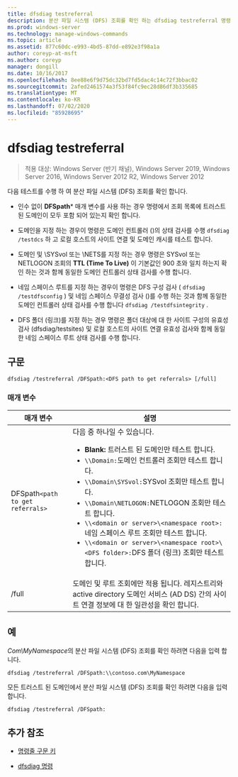 ```yaml
---
title: dfsdiag testreferral
description: 분산 파일 시스템 (DFS) 조회를 확인 하는 dfsdiag testreferral 명령에 대 한 참조 문서입니다.
ms.prod: windows-server
ms.technology: manage-windows-commands
ms.topic: article
ms.assetid: 877c60dc-e993-4bd5-87dd-e892e3f98a1a
author: coreyp-at-msft
ms.author: coreyp
manager: dongill
ms.date: 10/16/2017
ms.openlocfilehash: 8ee88e6f9d75dc32bd7fd5dac4c14c72f3bbac02
ms.sourcegitcommit: 2afed2461574a3f53f84fc9ec28d86df3b335685
ms.translationtype: MT
ms.contentlocale: ko-KR
ms.lasthandoff: 07/02/2020
ms.locfileid: "85928695"
---
```

# <a name="dfsdiag-testreferral"></a>dfsdiag testreferral

> 적용 대상: Windows Server (반기 채널), Windows Server 2019, Windows Server 2016, Windows Server 2012 R2, Windows Server 2012

다음 테스트를 수행 하 여 분산 파일 시스템 (DFS) 조회를 확인 합니다.

- 인수 없이 **DFSpath*** 매개 변수를 사용 하는 경우 명령에서 조회 목록에 트러스트 된 도메인이 모두 포함 되어 있는지 확인 합니다.

- 도메인을 지정 하는 경우이 명령은 도메인 컨트롤러 ()의 상태 검사를 수행 `dfsdiag /testdcs` 하 고 로컬 호스트의 사이트 연결 및 도메인 캐시를 테스트 합니다.

- 도메인 및 \SYSvol 또는 \NETS를 지정 하는 경우 명령은 SYSvol 또는 NETLOGON 조회의 **TTL (Time To Live)** 이 기본값인 900 초와 일치 하는지 확인 하는 것과 함께 동일한 도메인 컨트롤러 상태 검사를 수행 합니다.

- 네임 스페이스 루트를 지정 하는 경우이 명령은 DFS 구성 검사 ( `dfsdiag /testdfsconfig` ) 및 네임 스페이스 무결성 검사 ()를 수행 하는 것과 함께 동일한 도메인 컨트롤러 상태 검사를 수행 합니다 `dfsdiag /testdfsintegrity` .

- DFS 폴더 (링크)를 지정 하는 경우 명령은 폴더 대상에 대 한 사이트 구성의 유효성 검사 (dfsdiag/testsites) 및 로컬 호스트의 사이트 연결 유효성 검사와 함께 동일한 네임 스페이스 루트 상태 검사를 수행 합니다.

## <a name="syntax"></a>구문

```
dfsdiag /testreferral /DFSpath:<DFS path to get referrals> [/full]
```

### <a name="parameters"></a>매개 변수

| 매개 변수 | 설명 |
| --------- | ----------- |
| DFSpath`<path to get referrals>` | 다음 중 하나일 수 있습니다.<ul><li>**Blank:** 트러스트 된 도메인만 테스트 합니다.</li><li>`\\Domain:`도메인 컨트롤러 조회만 테스트 합니다.</li><li>`\\Domain\SYSvol:`SYSvol 조회만 테스트 합니다.</li><li>`\\Domain\NETLOGON:`NETLOGON 조회만 테스트 합니다.</li><li>`\\<domain or server>\<namespace root>:`네임 스페이스 루트 조회만 테스트 합니다.</li><li>`\\<domain or server>\<namespace root>\<DFS folder>:`DFS 폴더 (링크) 조회만 테스트 합니다.</li></ul> |
| /full | 도메인 및 루트 조회에만 적용 됩니다. 레지스트리와 active directory 도메인 서비스 (AD DS) 간의 사이트 연결 정보에 대 한 일관성을 확인 합니다. |

## <a name="examples"></a>예

*Com\MyNamespace*의 분산 파일 시스템 (DFS) 조회를 확인 하려면 다음을 입력 합니다.

```
dfsdiag /testreferral /DFSpath:\\contoso.com\MyNamespace
```

모든 트러스트 된 도메인에서 분산 파일 시스템 (DFS) 조회를 확인 하려면 다음을 입력 합니다.

```
dfsdiag /testreferral /DFSpath:
```

## <a name="additional-references"></a>추가 참조

- [명령줄 구문 키](command-line-syntax-key.md)

- [dfsdiag 명령](dfsdiag.md)
